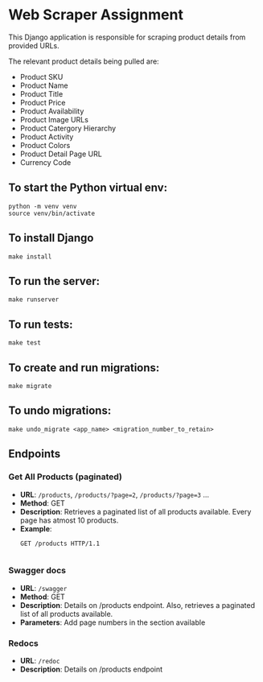 # Web Scraper Assignment

This Django application is responsible for scraping product details from provided URLs. 

The relevant product details being pulled are:
- Product SKU
- Product Name
- Product Title
- Product Price
- Product Availability
- Product Image URLs
- Product Catergory Hierarchy
- Product Activity
- Product Colors
- Product Detail Page URL
- Currency Code

## To start the Python virtual env:
    python -m venv venv
    source venv/bin/activate

## To install Django
    make install

## To run the server:
    make runserver   

## To run tests:
    make test

## To create and run migrations:
    make migrate

## To undo migrations:
    make undo_migrate <app_name> <migration_number_to_retain>


## Endpoints

### Get All Products (paginated)
- **URL**: `/products`,  `/products/?page=2`, `/products/?page=3` ... 
- **Method**: GET
- **Description**: Retrieves a paginated list of all products available. Every page has atmost 10 products.
- **Example**: 
  ```http
  GET /products HTTP/1.1


### Swagger docs
- **URL**: `/swagger`
- **Method**: GET
- **Description**: Details on /products endpoint. Also, retrieves a paginated list of all products available. 
- **Parameters**: Add page numbers in the section available


### Redocs
- **URL**: `/redoc`
- **Description**: Details on /products endpoint